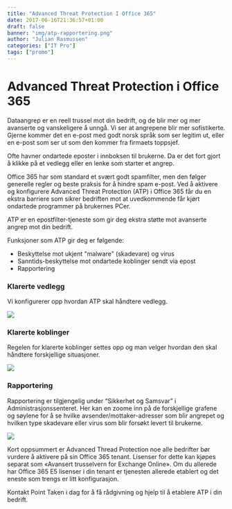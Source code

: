 ```yaml
---
title: "Advanced Threat Protection I Office 365"
date: 2017-06-16T21:36:57+01:00
draft: false
banner: "img/atp-rapportering.png"
author: "Julian Rasmussen"
categories: ["IT Pro"]
tags: ["promo"]
---
```


# Advanced Threat Protection i Office 365
Dataangrep er en reell trussel mot din bedrift, og de blir mer og mer avanserte og vanskeligere å unngå. Vi ser at angrepene blir mer sofistikerte. Gjerne kommer det en e-post med godt norsk språk som ser legitim ut, eller en e-post som ser ut som den kommer fra firmaets toppsjef.

Ofte havner ondartede eposter i innboksen til brukerne. Da er det fort gjort å klikke på et vedlegg eller en lenke som starter et angrep.

Office 365 har som standard et svært godt spamfilter, men den følger generelle regler og beste praksis for å hindre spam e-post. Ved å aktivere og konfigurere Advanced Threat Protection (ATP) i Office 365 får du en ekstra barriere som sikrer bedriften mot at uvedkommende får kjørt ondartede programmer på brukernes PCer.

ATP er en epostfilter-tjeneste som gir deg ekstra støtte mot avanserte angrep mot din bedrift.

Funksjoner som ATP gir deg er følgende:

* Beskyttelse mot ukjent "malware" (skadevare) og virus
* Sanntids-beskyttelse mot ondartede koblinger sendt via epost
* Rapportering

### Klarerte vedlegg
Vi konfigurerer opp hvordan ATP skal håndtere vedlegg.

<img class="img-fluid mt-4 mb-4" src="/pointtaken/img/atp-vedlegg.png" /> 

### Klarerte koblinger 
Regelen for klarerte koblinger settes opp og man velger hvordan den skal håndtere forskjellige situasjoner.

<img class="img-fluid mt-4 mb-4" src="/pointtaken/img/atp-klarerte-koblinger.png" /> 

### Rapportering

Rapportering er tilgjengelig under “Sikkerhet og Samsvar” i Administrasjonssenteret. Her kan en zoome inn på de forskjellige grafene og søylene for å se hvilke avsender/mottaker-adresser som blir angrepet og hvilken type skadevare eller virus som blir forsøkt levert til brukerne.

<img class="img-fluid mt-4 mb-4" src="/pointtaken/img/atp-rapportering.png" /> 

Kort oppsummert er Advanced Thread Protection noe alle bedrifter bør vurdere å aktivere på sin Office 365 tenant. Lisenser for dette kan kjøpes separat som «Avansert trusselvern for Exchange Online». Om du allerede har Office 365 E5 lisenser i din tenant er tjenesten allerede etablert og det eneste som trengs er litt konfigurasjon.

Kontakt Point Taken i dag for å få rådgivning og hjelp til å etablere ATP i din bedrift.